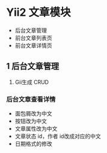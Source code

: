 # Yii2 文章模块
* 后台文章管理
* 前台文章列表页
* 前台文章详情页


## 1 后台文章管理
1. Gii生成 CRUD


### 后台文章查看详情
* 面包屑改为中文
* 按钮改为中文
* 文章属性改为中文
* 文章状态 id，作者 id改成对应的中文
* 日期格式的修改